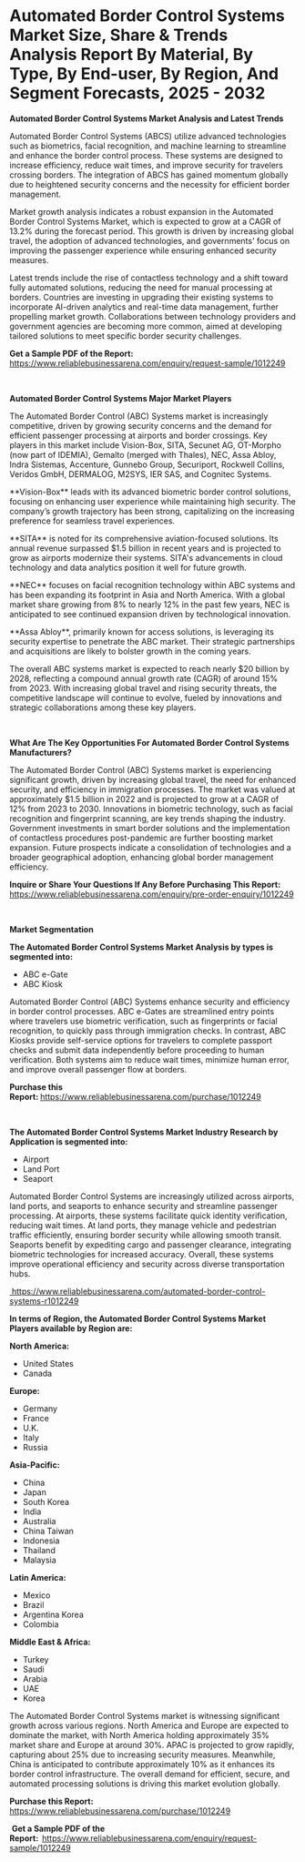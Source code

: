 <p><h1>Automated Border Control Systems Market Size, Share & Trends Analysis Report By Material, By Type, By End-user, By Region, And Segment Forecasts, 2025 - 2032</h1></p><p><strong>Automated Border Control Systems Market Analysis and Latest Trends</strong></p>
<p><p>Automated Border Control Systems (ABCS) utilize advanced technologies such as biometrics, facial recognition, and machine learning to streamline and enhance the border control process. These systems are designed to increase efficiency, reduce wait times, and improve security for travelers crossing borders. The integration of ABCS has gained momentum globally due to heightened security concerns and the necessity for efficient border management.</p><p>Market growth analysis indicates a robust expansion in the Automated Border Control Systems Market, which is expected to grow at a CAGR of 13.2% during the forecast period. This growth is driven by increasing global travel, the adoption of advanced technologies, and governments' focus on improving the passenger experience while ensuring enhanced security measures. </p><p>Latest trends include the rise of contactless technology and a shift toward fully automated solutions, reducing the need for manual processing at borders. Countries are investing in upgrading their existing systems to incorporate AI-driven analytics and real-time data management, further propelling market growth. Collaborations between technology providers and government agencies are becoming more common, aimed at developing tailored solutions to meet specific border security challenges.</p></p>
<p><strong>Get a Sample PDF of the Report:&nbsp;</strong> <a href="https://www.reliablebusinessarena.com/enquiry/request-sample/1012249?utm_campaign=3353&utm_medium=2&utm_source=Github&utm_content=ia&utm_term=16042025&utm_id=automated-border-control-systems">https://www.reliablebusinessarena.com/enquiry/request-sample/1012249</a></p>
<p>&nbsp;</p>
<p><strong>Automated Border Control Systems Major Market Players</strong></p>
<p><p>The Automated Border Control (ABC) Systems market is increasingly competitive, driven by growing security concerns and the demand for efficient passenger processing at airports and border crossings. Key players in this market include Vision-Box, SITA, Secunet AG, OT-Morpho (now part of IDEMIA), Gemalto (merged with Thales), NEC, Assa Abloy, Indra Sistemas, Accenture, Gunnebo Group, Securiport, Rockwell Collins, Veridos GmbH, DERMALOG, M2SYS, IER SAS, and Cognitec Systems.</p><p>**Vision-Box** leads with its advanced biometric border control solutions, focusing on enhancing user experience while maintaining high security. The company’s growth trajectory has been strong, capitalizing on the increasing preference for seamless travel experiences. </p><p>**SITA** is noted for its comprehensive aviation-focused solutions. Its annual revenue surpassed $1.5 billion in recent years and is projected to grow as airports modernize their systems. SITA's advancements in cloud technology and data analytics position it well for future growth.</p><p>**NEC** focuses on facial recognition technology within ABC systems and has been expanding its footprint in Asia and North America. With a global market share growing from 8% to nearly 12% in the past few years, NEC is anticipated to see continued expansion driven by technological innovation.</p><p>**Assa Abloy**, primarily known for access solutions, is leveraging its security expertise to penetrate the ABC market. Their strategic partnerships and acquisitions are likely to bolster growth in the coming years.</p><p>The overall ABC systems market is expected to reach nearly $20 billion by 2028, reflecting a compound annual growth rate (CAGR) of around 15% from 2023. With increasing global travel and rising security threats, the competitive landscape will continue to evolve, fueled by innovations and strategic collaborations among these key players.</p></p>
<p>&nbsp;</p>
<p><strong>What Are The Key Opportunities For Automated Border Control Systems Manufacturers?</strong></p>
<p><p>The Automated Border Control (ABC) Systems market is experiencing significant growth, driven by increasing global travel, the need for enhanced security, and efficiency in immigration processes. The market was valued at approximately $1.5 billion in 2022 and is projected to grow at a CAGR of 12% from 2023 to 2030. Innovations in biometric technology, such as facial recognition and fingerprint scanning, are key trends shaping the industry. Government investments in smart border solutions and the implementation of contactless procedures post-pandemic are further boosting market expansion. Future prospects indicate a consolidation of technologies and a broader geographical adoption, enhancing global border management efficiency.</p></p>
<p><strong>Inquire or Share Your Questions If Any Before Purchasing This Report:</strong> <a href="https://www.reliablebusinessarena.com/enquiry/pre-order-enquiry/1012249?utm_campaign=3353&utm_medium=2&utm_source=Github&utm_content=ia&utm_term=16042025&utm_id=automated-border-control-systems">https://www.reliablebusinessarena.com/enquiry/pre-order-enquiry/1012249</a></p>
<p>&nbsp;</p>
<p><strong>Market Segmentation</strong></p>
<p><strong>The Automated Border Control Systems Market Analysis by types is segmented into:</strong></p>
<p><ul><li>ABC e-Gate</li><li>ABC Kiosk</li></ul></p>
<p><p>Automated Border Control (ABC) Systems enhance security and efficiency in border control processes. ABC e-Gates are streamlined entry points where travelers use biometric verification, such as fingerprints or facial recognition, to quickly pass through immigration checks. In contrast, ABC Kiosks provide self-service options for travelers to complete passport checks and submit data independently before proceeding to human verification. Both systems aim to reduce wait times, minimize human error, and improve overall passenger flow at borders.</p></p>
<p><strong>Purchase this Report:&nbsp;</strong><a href="https://www.reliablebusinessarena.com/purchase/1012249?utm_campaign=3353&utm_medium=2&utm_source=Github&utm_content=ia&utm_term=16042025&utm_id=automated-border-control-systems">https://www.reliablebusinessarena.com/purchase/1012249</a></p>
<p>&nbsp;</p>
<p><strong>The Automated Border Control Systems Market Industry Research by Application is segmented into:</strong></p>
<p><ul><li>Airport</li><li>Land Port</li><li>Seaport</li></ul></p>
<p><p>Automated Border Control Systems are increasingly utilized across airports, land ports, and seaports to enhance security and streamline passenger processing. At airports, these systems facilitate quick identity verification, reducing wait times. At land ports, they manage vehicle and pedestrian traffic efficiently, ensuring border security while allowing smooth transit. Seaports benefit by expediting cargo and passenger clearance, integrating biometric technologies for increased accuracy. Overall, these systems improve operational efficiency and security across diverse transportation hubs.</p></p>
<p><a href="https://www.reliablebusinessarena.com/automated-border-control-systems-r1012249?utm_campaign=3353&utm_medium=2&utm_source=Github&utm_content=ia&utm_term=16042025&utm_id=automated-border-control-systems">&nbsp;https://www.reliablebusinessarena.com/automated-border-control-systems-r1012249</a></p>
<p><strong>In terms of Region, the Automated Border Control Systems Market Players available by Region are:</strong></p>
<p>
    <p> <strong> North America: </strong>
        <ul>
            <li>United States</li>
            <li>Canada</li>
        </ul>
        </p> 
    <p> <strong> Europe: </strong>
        <ul>
            <li>Germany</li>
            <li>France</li>
            <li>U.K.</li>
            <li>Italy</li>
            <li>Russia</li>
        </ul>
        </p> 
    <p> <strong> Asia-Pacific: </strong>
        <ul>
            <li>China</li>
            <li>Japan</li>
            <li>South Korea</li>
            <li>India</li>
            <li>Australia</li>
            <li>China Taiwan</li>
            <li>Indonesia</li>
            <li>Thailand</li>
            <li>Malaysia</li>
        </ul>
        </p> 
    <p> <strong> Latin America: </strong>
        <ul>
            <li>Mexico</li>
            <li>Brazil</li>
            <li>Argentina Korea</li>
            <li>Colombia</li>
        </ul>
        </p> 
    <p> <strong> Middle East & Africa: </strong>
        <ul>
            <li>Turkey</li>
            <li>Saudi</li>
            <li>Arabia</li>
            <li>UAE</li>
            <li>Korea</li>
        </ul>
    </p>
    </p>
<p><p>The Automated Border Control Systems market is witnessing significant growth across various regions. North America and Europe are expected to dominate the market, with North America holding approximately 35% market share and Europe at around 30%. APAC is projected to grow rapidly, capturing about 25% due to increasing security measures. Meanwhile, China is anticipated to contribute approximately 10% as it enhances its border control infrastructure. The overall demand for efficient, secure, and automated processing solutions is driving this market evolution globally.</p></p>
<p><strong>Purchase this Report: </strong><a href="https://www.reliablebusinessarena.com/purchase/1012249?utm_campaign=3353&utm_medium=2&utm_source=Github&utm_content=ia&utm_term=16042025&utm_id=automated-border-control-systems">https://www.reliablebusinessarena.com/purchase/1012249</a></p>
<p>&nbsp;<strong>Get a Sample PDF of the Report:&nbsp;&nbsp;</strong><a href="https://www.reliablebusinessarena.com/enquiry/request-sample/1012249?utm_campaign=3353&utm_medium=2&utm_source=Github&utm_content=ia&utm_term=16042025&utm_id=automated-border-control-systems">https://www.reliablebusinessarena.com/enquiry/request-sample/1012249</a></p>
<p><strong></strong></p>
<p><p></p><p></p><p></p></p>